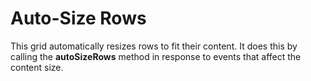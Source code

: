 Auto-Size Rows
==============

This grid automatically resizes rows to fit their content. It does this by calling the **autoSizeRows** method in response to events that affect the content size.